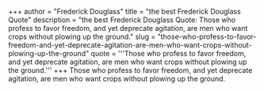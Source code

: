 +++
author = "Frederick Douglass"
title = "the best Frederick Douglass Quote"
description = "the best Frederick Douglass Quote: Those who profess to favor freedom, and yet deprecate agitation, are men who want crops without plowing up the ground."
slug = "those-who-profess-to-favor-freedom-and-yet-deprecate-agitation-are-men-who-want-crops-without-plowing-up-the-ground"
quote = '''Those who profess to favor freedom, and yet deprecate agitation, are men who want crops without plowing up the ground.'''
+++
Those who profess to favor freedom, and yet deprecate agitation, are men who want crops without plowing up the ground.

